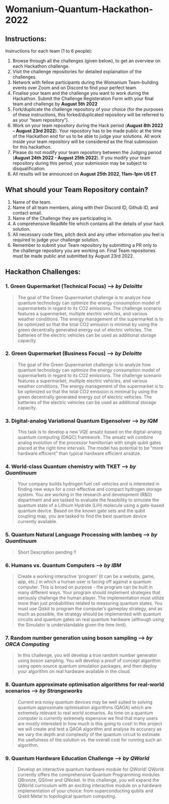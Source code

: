 # Womanium-Quantum-Hackathon-2022

## Instructions:
Instructions for each team (1 to 6 people):
  1. Browse through all the challenges (given below), to get an overview on each Hackathon challenge.
  2. Visit the challenge repositories for detailed explaination of the challenges.
  3. Network with fellow participants during the Womanium Team-building events over Zoom and on Discord to find your perfect team.
  4. Finalise your team and the challenge you want to work during the Hackathon. Submit the Challenge Registeration Form with your final team and challenge by **August 5th 2022**
  5. Fork/duplicate the challenge repository of your choice (for the purposes of these instructions, this forked/duplicated repository will be referred to as your “team repository”). 
  6. Work on your team repository during the Hack period (**August 8th 2022 - August 23rd 2022**). Your repository has to be made public at the time of the Hackathon end for us to be able to judge your solutions. All work inside your team repository will be considered as the final submission for this hackathon.
  7. Please do not modify your team repository between the Judging period (**August 24th 2022 - August 25th 2022**). If you modify your team repository during this period, your submission may be subject to disqualification. 
  8. All results will be announced on **August 25th 2022, 11am-1pm US ET**.

## What should your Team Repository contain?
  1. Name of the team.
  2. Name of all team members, along with their Discord ID, Github ID, and contact email.
  3. Name of the Challenge they are participating in.
  4. A comprehensive ReadMe file which contains all the details of your hack solution.
  5. All necessary code files, pitch deck and any other information you feel is required to judge your challenge solution.
  6. Remember to submit your Team repository by submitting a PR only to the challenge repository you are working on. Final Team repositories must be made public and submitted by August 23rd 2022.
  
  
## Hackathon Challenges: 
  ### 1. Green Qupermarket (Technical Focus) --> *by Deloitte*
  > The goal of the Green Qupermarket challenge is to analyze how quantum technology can optimize the energy consumption model of supermarkets in regard to its CO2 emissions. The challenge scenario features a supermarket, multiple electric vehicles, and various weather conditions. The energy management of the supermarket is to be optimized so that the total CO2 emission is minimal by using the green decentrally generated energy out of electric vehicles. The batteries of the electric vehicles can be used as additional storage capacity.
  ### 2. Green Qupermarket (Business Focus) --> *by Deloitte*
  > The goal of the Green Qupermarket challenge is to analyze how quantum technology can optimize the energy consumption model of supermarkets in regard to its CO2 emissions. The challenge scenario features a supermarket, multiple electric vehicles, and various weather conditions. The energy management of the supermarket is to be optimized so that the total CO2 emission is minimal by using the green decentrally generated energy out of electric vehicles. The batteries of the electric vehicles can be used as additional storage capacity.
  ### 3. Digital-analog Variational Quantum Eigensolver --> *by IQM*
  > This task is to develop a new VQE ansatz based on the digital-analog quantum computing (DAQC) framework. The ansatz will combine analog evolution of the processor hamiltonian with single qubit gates placed at the right time intervals. The model has potential to be “more hardware efficient” than typical hardware efficient ansätze.
  ### 4. World-class Quantum chemistry with TKET --> *by Quantinuum*
  > Your company builds hydrogen fuel cell vehicles and is interested in finding new ways for a cost-effective and compact hydrogen storage system. You are working in the research and development (R&D) department and are tasked to evaluate the feasibility to simulate the quantum state of a Lithium Hydride (LiH) molecule using a gate-based quantum device. Based on the known gate sets and the qubit coupling map, you are tasked to find the best quantum device currently available.
  ### 5. Quantum Natural Language Processing with lambeq --> *by Quantinuum*
  > Short Description pending !!
  ### 6. Humans vs. Quantum Computers --> *by IBM*
  > Create a working interactive ‘program’ (it can be a website, game, app, etc.) in which a human user is facing off against a quantum computer. This is broad on purpose - the program can be built in many different ways. Your program should implement strategies that seriously challenge the human player. The implementation must utilize more than just probabilities related to measuring quantum states. You must use Qiskit to program the computer’s gameplay strategy, and as much as possible, the strategy should be implemented with quantum circuits and quantum gates on real quantum hardware (although using the Simulator is understandable given the time limit).
  ### 7. Random number generation using boson sampling --> *by ORCA Computing*
  > In this challenge, you will develop a true random number generator using boson sampling. You will develop a proof of concept algorithm using open-source quantum simulation packages, and then deploy your algorithm on real hardware available in the cloud.
  ### 8. Quantum approximate optimisation algorithms for real-world scenarios --> *by Strangeworks*
  > Current era noisy quantum devices may be well suited to solving quantum approximate optimisation algorithms (QAOA) which are extremely relevant to real world scenarios. As time on a quantum computer is currently extremely expensive we find that many users are mostly interested in how much is this going to cost! In this project we will create and test a QAOA algorithm and analyse its accuracy as we vary the depth and complexity of the quantum circuit to estimate the usefulness of the solution vs. the overall cost for running such an algorithm.
  ### 9. Quantum Hardware Education Challenge --> *by QWorld*
  > Develop an interactive quantum hardware module for QWorld! QWorld currently offers the comprehensive Quantum Programming modules QBronze, QSilver and QNickel. In this challenge, you will expand the QWorld curriculum with an exciting interactive module on a hardware implementation of your choice: from superconducting qubits and Qiskit Metal to topological quantum computing.
 
  
  
